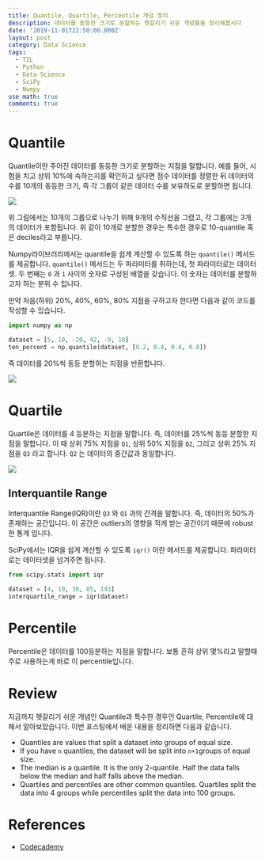 ```yaml
---
title: Quantile, Quartile, Percentile 개념 정리
description: 데이터를 동등한 크기로 분할하는 헷갈리기 쉬운 개념들을 정리해봅시다
date: '2019-11-01T22:50:00.000Z'
layout: post
category: Data Science
tags:
  - TIL
  - Python
  - Data Science
  - SciPy
  - Numpy
use_math: true
comments: true
---
```


# Quantile

Quantile이란 주어진 데이터를 동등한 크기로 분할하는 지점을 말합니다. 예를 들어, 시험을 치고 상위 10%에 속하는지를 확인하고 싶다면 점수 데이터를 정렬한 뒤 데이터의 수를 10개의 동등한 크기, 즉 각 그룹이 같은 데이터 수를 보유하도로 분할하면 됩니다.

<img src="https://s3.amazonaws.com/codecademy-content/courses/statistics/quantiles/deciles.svg" />

위 그림에서는 10개의 그룹으로 나누기 위해 9개의 수직선을 그렸고, 각 그룹에는 3개의 데이터가 포함됩니다. 위 같이 10개로 분할한 경우는 특수한 경우로 10-quantile 혹은 deciles라고 부릅니다.

Numpy라이브러리에서는 quantile을 쉽게 계산할 수 있도록 하는 `quantile()` 메서드를 제공합니다. `quantile()` 메서드는 두 파라미터를 취하는데, 첫 파라미터로는 데이터셋. 두 번째는 `0` 과 `1` 사이의 숫자로 구성된 배열을 갖습니다. 이 숫자는 데이터를 분할하고자 하는 분위 수 입니다.

만약 처음(하위) 20%, 40%, 60%, 80% 지점을 구하고자 한다면 다음과 같이 코드를 작성할 수 있습니다.

```python
import numpy as np

dataset = [5, 10, -20, 42, -9, 10]
ten_percent = np.quantile(dataset, [0.2, 0.4, 0.6, 0.8])
```

즉 데이터를 20%씩 동등 분할하는 지점을 반환합니다.

<img src="https://s3.amazonaws.com/codecademy-content/courses/statistics/quantiles/even.svg" />

# Quartile

Quartile은 데이터를 4 등분하는 지점을 말합니다. 즉, 데이터를 25%씩 동등 분할한 지점을 말합니다. 이 때 상위 75% 지점을 `Q1`, 상위 50% 지점을 `Q2`, 그리고 상위 25% 지점을 `Q3` 라고 합니다. `Q2` 는 데이터의 중간값과 동일합니다.

<img src="https://s3.amazonaws.com/codecademy-content/courses/statistics/quantiles/quartiles.svg" />

## Interquantile Range

Interquantile Range(IQR)이란 `Q3` 와 `Q1` 과의 간격을 말합니다. 즉, 데이터의 50%가 존재하는 공간입니다. 이 공간은 outliers의 영향을 적게 받는 공간이기 때문에 robust한 통계 입니다.

SciPy에서는 IQR을 쉽게 계산할 수 있도록 `iqr()` 이란 메서드를 제공합니다. 파라미터로는 데이터셋을 넘겨주면 됩니다.

```python
from scipy.stats import iqr

dataset = [4, 10, 38, 85, 193]
interquartile_range = iqr(dataset)
```

# Percentile

Percentile은 데이터를 100등분하는 지점을 말합니다. 보통 흔히 상위 몇%라고 말할때 주로 사용하는게 바로 이 percentile입니다.

# Review

지금까지 헷갈리기 쉬운 개념인 Quantile과 특수한 경우인 Quartile, Percentile에 대해서 알아보았습니다. 이번 포스팅에서 배운 내용을 정리하면 다음과 같습니다.

- Quantiles are values that split a dataset into groups of equal size.
- If you have `n` quantiles, the dataset will be split into `n+1`groups of equal size.
- The median is a quantile. It is the only 2-quantile. Half the data falls below the median and half falls above the median.
- Quartiles and percentiles are other common quantiles. Quartiles split the data into 4 groups while percentiles split the data into 100 groups.

# References

- [Codecademy](http://www.codecademy.com)
